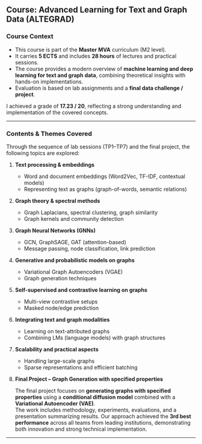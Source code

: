 ## Course: Advanced Learning for Text and Graph Data (ALTEGRAD)

### Course Context

- This course is part of the **Master MVA** curriculum (M2 level).  
- It carries **5 ECTS** and includes **28 hours** of lectures and practical sessions.  
- The course provides a modern overview of **machine learning and deep learning for text and graph data**, combining theoretical insights with hands-on implementations.  
- Evaluation is based on lab assignments and a **final data challenge / project**.  

I achieved a grade of **17.23 / 20**, reflecting a strong understanding and implementation of the covered concepts.

---

### Contents & Themes Covered

Through the sequence of lab sessions (TP1–TP7) and the final project, the following topics are explored:

1. **Text processing & embeddings**  
   - Word and document embeddings (Word2Vec, TF-IDF, contextual models)  
   - Representing text as graphs (graph-of-words, semantic relations)

2. **Graph theory & spectral methods**  
   - Graph Laplacians, spectral clustering, graph similarity  
   - Graph kernels and community detection  

3. **Graph Neural Networks (GNNs)**  
   - GCN, GraphSAGE, GAT (attention-based)  
   - Message passing, node classification, link prediction  

4. **Generative and probabilistic models on graphs**  
   - Variational Graph Autoencoders (VGAE)  
   - Graph generation techniques  

5. **Self-supervised and contrastive learning on graphs**  
   - Multi-view contrastive setups  
   - Masked node/edge prediction  

6. **Integrating text and graph modalities**  
   - Learning on text-attributed graphs  
   - Combining LMs (language models) with graph structures  

7. **Scalability and practical aspects**  
   - Handling large-scale graphs  
   - Sparse representations and efficient batching  

8. **Final Project – Graph Generation with specified properties** 
 
   The final project focuses on **generating graphs with specified properties** using a **conditional diffusion model** combined with a **Variational Autoencoder (VAE)**.  
   The work includes methodology, experiments, evaluations, and a presentation summarizing results.
   Our approach achieved the **3rd best performance** across all teams from leading institutions, demonstrating both innovation and strong technical implementation.

---


   
